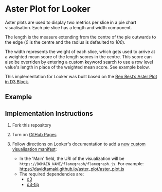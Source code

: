 # Aster Plot for Looker

Aster plots are used to display two metrics per slice in a pie chart visualisation. Each pie slice has a length and width component.

The length is the measure extending from the centre of the pie outwards to the edge (*0* is the centre and the radius is defaulted to *100*).

The width represents the weight of each slice, which gets used to arrive at a weighted mean score of the length scores in the centre. This score can also be overriden by entering a custom keyword search to use a row level value's length in place of the weighted mean score. See example below.

This implementation for Looker was built based on the [Ben Best’s Aster Plot in D3 Block](http://bl.ocks.org/bbest/2de0e25d4840c68f2db1).


## Example


## Implementation Instructions
1. Fork this repository

2. Turn on [GitHub Pages](https://help.github.com/articles/configuring-a-publishing-source-for-github-pages/)

3. Follow directions on Looker's documentation to add a [new custom visualisation manifest](https://docs.looker.com/admin-options/platform/visualizations#adding_a_new_custom_visualization_manifest):
    - In the 'Main' field, the URI of the visualization will be `https://DOMAIN_NAME/flamegraph/flamegraph.js`. For example: https://davidtamaki.github.io/aster_plot/aster_plot.js
    - The required dependencies are:
      - [d3](https://d3js.org/d3.v3.min.js)
      - [d3-tip](https://cdnjs.cloudflare.com/ajax/libs/d3-tip/0.9.1/d3-tip.min.js)
      
